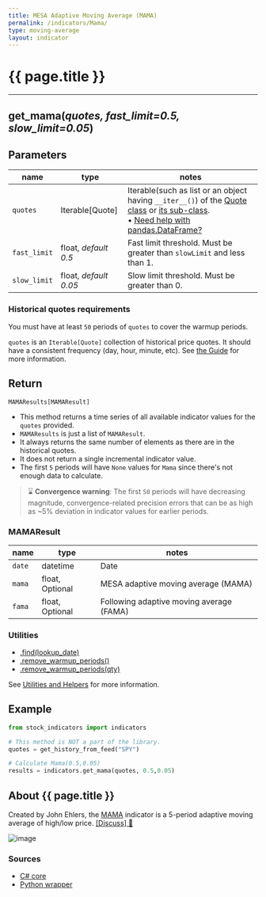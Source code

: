 ```yaml
---
title: MESA Adaptive Moving Average (MAMA)
permalink: /indicators/Mama/
type: moving-average
layout: indicator
---
```


# {{ page.title }}

<hr>

## **get_mama**(*quotes, fast_limit=0.5, slow_limit=0.05*)

## Parameters

| name | type | notes
| -- |-- |--
| `quotes` | Iterable[Quote] | Iterable(such as list or an object having `__iter__()`) of the [Quote class]({{site.baseurl}}/guide/#historical-quotes) or [its sub-class]({{site.baseurl}}/guide/#using-custom-quote-classes). <br><span class='qna-dataframe'> • [Need help with pandas.DataFrame?]({{site.baseurl}}/guide/#using-pandasdataframe)</span>
| `fast_limit` | float, *default 0.5* | Fast limit threshold.  Must be greater than `slowLimit` and less than 1.
| `slow_limit` | float, *default 0.05* | Slow limit threshold.  Must be greater than 0.

### Historical quotes requirements

You must have at least `50` periods of `quotes` to cover the warmup periods.

`quotes` is an `Iterable[Quote]` collection of historical price quotes.  It should have a consistent frequency (day, hour, minute, etc).  See [the Guide]({{site.baseurl}}/guide/#historical-quotes) for more information.

## Return

```python
MAMAResults[MAMAResult]
```

- This method returns a time series of all available indicator values for the `quotes` provided.
- `MAMAResults` is just a list of `MAMAResult`.
- It always returns the same number of elements as there are in the historical quotes.
- It does not return a single incremental indicator value.
- The first `5` periods will have `None` values for `Mama` since there's not enough data to calculate.

> :hourglass: **Convergence warning**: The first `50` periods will have decreasing magnitude, convergence-related precision errors that can be as high as ~5% deviation in indicator values for earlier periods.

### MAMAResult

| name | type | notes
| -- |-- |--
| `date` | datetime | Date
| `mama` | float, Optional | MESA adaptive moving average (MAMA)
| `fama` | float, Optional | Following adaptive moving average (FAMA)

### Utilities

- [.find(lookup_date)]({{site.baseurl}}/utilities#find-indicator-result-by-date)
- [.remove_warmup_periods()]({{site.baseurl}}/utilities#remove-warmup-periods)
- [.remove_warmup_periods(qty)]({{site.baseurl}}/utilities#remove-warmup-periods)

See [Utilities and Helpers]({{site.baseurl}}/utilities#utilities-for-indicator-results) for more information.

## Example

```python
from stock_indicators import indicators

# This method is NOT a part of the library.
quotes = get_history_from_feed("SPY")

# Calculate Mama(0.5,0.05)
results = indicators.get_mama(quotes, 0.5,0.05)
```

## About {{ page.title }}

Created by John Ehlers, the [MAMA](http://mesasoftware.com/papers/MAMA.pdf) indicator is a 5-period adaptive moving average of high/low price.
[[Discuss] :speech_balloon:]({{site.github.base_repository_url}}/discussions/211 "Community discussion about this indicator")

![image]({{site.charturl}}/Mama.png)

### Sources

- [C# core]({{site.base_sourceurl}}/m-r/Mama/Mama.Series.cs)
- [Python wrapper]({{site.sourceurl}}/mama.py)
